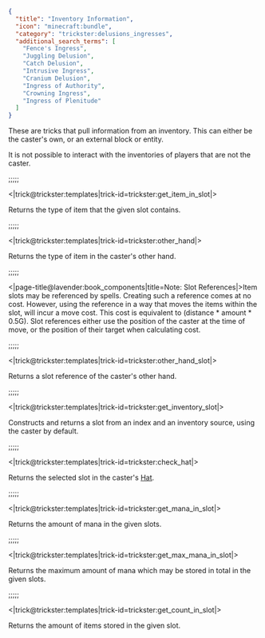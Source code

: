 ```json
{
  "title": "Inventory Information",
  "icon": "minecraft:bundle",
  "category": "trickster:delusions_ingresses",
  "additional_search_terms": [
    "Fence's Ingress",
    "Juggling Delusion",
    "Catch Delusion",
    "Intrusive Ingress",
    "Cranium Delusion",
    "Ingress of Authority",
    "Crowning Ingress",
    "Ingress of Plenitude"
  ]
}
```

These are tricks that pull information from an inventory.
This can either be the caster's own, or an external block or entity.


It is not possible to interact with the inventories of players that are not the caster.

;;;;;

<|trick@trickster:templates|trick-id=trickster:get_item_in_slot|>

Returns the type of item that the given slot contains.

;;;;;

<|trick@trickster:templates|trick-id=trickster:other_hand|>

Returns the type of item in the caster's other hand.

;;;;;

<|page-title@lavender:book_components|title=Note: Slot References|>Item slots may be referenced by spells.
Creating such a reference comes at no cost. However, using the reference in a way that moves the items within the slot, will incur a move cost.
This cost is equivalent to (distance * amount * 0.5G). 
Slot references either use the position of the caster at the time of move, or the position of their target when calculating cost.

;;;;;

<|trick@trickster:templates|trick-id=trickster:other_hand_slot|>

Returns a slot reference of the caster's other hand.

;;;;;

<|trick@trickster:templates|trick-id=trickster:get_inventory_slot|>

Constructs and returns a slot from an index and an inventory source, using the caster by default.

;;;;;

<|trick@trickster:templates|trick-id=trickster:check_hat|>

Returns the selected slot in the caster's [Hat](^trickster:items/top_hat).

;;;;;

<|trick@trickster:templates|trick-id=trickster:get_mana_in_slot|>

Returns the amount of mana in the given slots.

;;;;;

<|trick@trickster:templates|trick-id=trickster:get_max_mana_in_slot|>

Returns the maximum amount of mana which may be stored in total in the given slots.

;;;;;

<|trick@trickster:templates|trick-id=trickster:get_count_in_slot|>

Returns the amount of items stored in the given slot.
